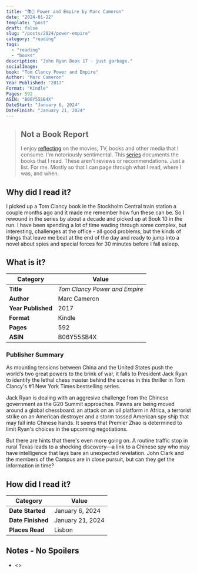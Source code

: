 ```yaml
---
title: "📚🪫 Power and Empire by Marc Cameron"
date: "2024-01-22"
template: "post"
draft: false
slug: "/posts/2024/power-empire"
category: "reading"
tags:
  - "reading"
  - "books"
description: "John Ryan Book 17 - just garbage."
socialImage:
book: "Tom Clancy Power and Empire"
Author: "Marc Cameron"
Year Published: "2017"
Format: "Kindle"
Pages: 592
ASIN: "B06Y55SB4X"
DateStart: "January 6, 2024"
DateFinish: "January 21, 2024"
---
```


> ## Not a Book Report
> I enjoy [reflecting](https://blog.samrhea.com/posts/2019/analyze-media-habits) on the movies, TV, books and other media that I consume. I'm notoriously sentimental. This [series](https://blog.samrhea.com/category/walkthrough) documents the books that I read. These aren't reviews or recommendations. Just a list. For me. Mostly so that I can page through what I read, where I was, and when.

## Why did I read it?
I picked up a Tom Clancy book in the Stockholm Central train station a couple months ago and it made me remember how fun these can be. So I rewound in the series by about a decade and picked up at Book 10 in the run. I have been spending a lot of time wading through some complex, but interesting, challenges at the office - all good problems, but the kinds of things that leave me beat at the end of the day and ready to jump into a novel about spies and special forces for 30 minutes before I fall asleep.

## What is it?
|Category|Value|
|---|---|
|**Title**|*Tom Clancy Power and Empire*|
|**Author**|Marc Cameron|
|**Year Published**|2017|
|**Format**|Kindle|
|**Pages**|592|
|**ASIN**|B06Y55SB4X|

### Publisher Summary

As mounting tensions between China and the United States push the world’s two great powers to the brink of war, it falls to President Jack Ryan to identify the lethal chess master behind the scenes in this thriller in Tom Clancy's #1 New York Times bestselling series.

Jack Ryan is dealing with an aggresive challenge from the Chinese government as the G20 Summit approaches. Pawns are being moved around a global chessboard: an attack on an oil platform in Africa, a terrorist strike on an American destroyer and a storm tossed American spy ship that may fall into Chinese hands. It seems that Premier Zhao is determined to limit Ryan's choices in the upcoming negotiations.

But there are hints that there's even more going on. A routine traffic stop in rural Texas leads to a shocking discovery—a link to a Chinese spy who may have intelligence that lays bare an unexpected revelation. John Clark and the members of the Campus are in close pursuit, but can they get the information in time?

## How did I read it?
|Category|Value|
|---|---|
|**Date Started**|January 6, 2024|
|**Date Finished**|January 21, 2024|
|**Places Read**|Lisbon|

## Notes - No Spoilers
* <>
